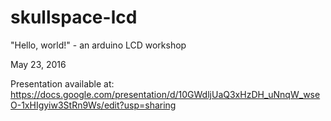 skullspace-lcd
==============================

"Hello, world!" - an arduino LCD workshop

May 23, 2016

Presentation available at:
https://docs.google.com/presentation/d/10GWdljUaQ3xHzDH_uNnqW_wseO-1xHIgyiw3StRn9Ws/edit?usp=sharing
